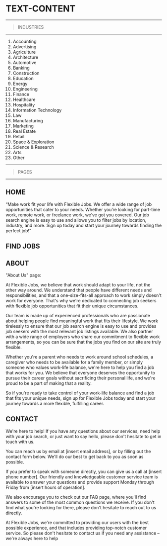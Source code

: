 
# TEXT-CONTENT

----
> INDUSTRIES
----

1. Accounting
2. Advertising
3. Agriculture
4. Architecture
5. Automotive
6. Banking
7. Construction
8. Education
9. Energy
10. Engineering
11. Finance
12. Healthcare
13. Hospitality
14. Information Technology
15. Law
16. Manufacturing
17. Marketing
18. Real Estate
19. Retail
20. Space & Exploration
21. Science & Research
22. Arts
23. Other


----
> PAGES
----
## HOME

“Make work fit your life with Flexible Jobs. We offer a wide range of job 
opportunities that cater to your needs. Whether you’re looking for part-time 
work, remote work, or freelance work, we’ve got you covered. Our job search 
engine is easy to use and allows you to filter jobs by location, industry, 
and more. Sign up today and start your journey towards finding the perfect 
job!”


## FIND JOBS



## ABOUT

"About Us" page:

At Flexible Jobs, we believe that work should adapt to your life, not the other way around. We understand that people have different needs and responsibilities, and that a one-size-fits-all approach to work simply doesn't work for everyone. That's why we're dedicated to connecting job seekers with flexible job opportunities that fit their unique circumstances.

Our team is made up of experienced professionals who are passionate about helping people find meaningful work that fits their lifestyle. We work tirelessly to ensure that our job search engine is easy to use and provides job seekers with the most relevant job listings available. We also partner with a wide range of employers who share our commitment to flexible work arrangements, so you can be sure that the jobs you find on our site are truly flexible.

Whether you're a parent who needs to work around school schedules, a caregiver who needs to be available for a family member, or simply someone who values work-life balance, we're here to help you find a job that works for you. We believe that everyone deserves the opportunity to pursue their career goals without sacrificing their personal life, and we're proud to be a part of making that a reality.

So if you're ready to take control of your work-life balance and find a job that fits your unique needs, sign up for Flexible Jobs today and start your journey towards a more flexible, fulfilling career.

## CONTACT

We're here to help! If you have any questions about our services, need help with your job search, or just want to say hello, please don't hesitate to get in touch with us.

You can reach us by email at [insert email address], or by filling out the contact form below. We'll do our best to get back to you as soon as possible.

If you prefer to speak with someone directly, you can give us a call at [insert phone number]. Our friendly and knowledgeable customer service team is available to answer your questions and provide support Monday through Friday from [insert hours of operation].

We also encourage you to check out our FAQ page, where you'll find answers to some of the most common questions we receive. If you don't find what you're looking for there, please don't hesitate to reach out to us directly.

At Flexible Jobs, we're committed to providing our users with the best possible experience, and that includes providing top-notch customer service. So please don't hesitate to contact us if you need any assistance – we're always here to help